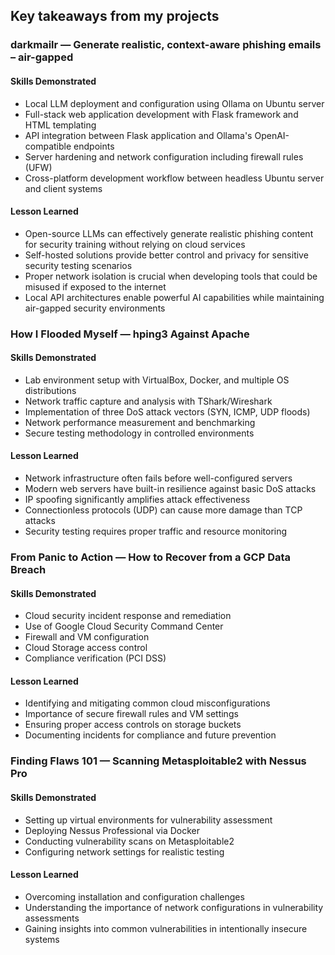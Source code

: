 ## Key takeaways from my projects

### darkmailr — Generate realistic, context-aware phishing emails – air-gapped

#### Skills Demonstrated

* Local LLM deployment and configuration using Ollama on Ubuntu server
* Full-stack web application development with Flask framework and HTML templating
* API integration between Flask application and Ollama's OpenAI-compatible endpoints
* Server hardening and network configuration including firewall rules (UFW)
* Cross-platform development workflow between headless Ubuntu server and client systems

#### Lesson Learned

* Open-source LLMs can effectively generate realistic phishing content for security training without relying on cloud services
* Self-hosted solutions provide better control and privacy for sensitive security testing scenarios
* Proper network isolation is crucial when developing tools that could be misused if exposed to the internet
* Local API architectures enable powerful AI capabilities while maintaining air-gapped security environments

### How I Flooded Myself — hping3 Against Apache

#### Skills Demonstrated
* Lab environment setup with VirtualBox, Docker, and multiple OS distributions
* Network traffic capture and analysis with TShark/Wireshark
* Implementation of three DoS attack vectors (SYN, ICMP, UDP floods)
* Network performance measurement and benchmarking
* Secure testing methodology in controlled environments

#### Lesson Learned
* Network infrastructure often fails before well-configured servers
* Modern web servers have built-in resilience against basic DoS attacks
* IP spoofing significantly amplifies attack effectiveness
* Connectionless protocols (UDP) can cause more damage than TCP attacks
* Security testing requires proper traffic and resource monitoring

### From Panic to Action — How to Recover from a GCP Data Breach

#### Skills Demonstrated
* Cloud security incident response and remediation
* Use of Google Cloud Security Command Center
* Firewall and VM configuration
* Cloud Storage access control
* Compliance verification (PCI DSS)

#### Lesson Learned
* Identifying and mitigating common cloud misconfigurations
* Importance of secure firewall rules and VM settings
* Ensuring proper access controls on storage buckets
* Documenting incidents for compliance and future prevention

### Finding Flaws 101 — Scanning Metasploitable2 with Nessus Pro

#### Skills Demonstrated
* Setting up virtual environments for vulnerability assessment
* Deploying Nessus Professional via Docker
* Conducting vulnerability scans on Metasploitable2
* Configuring network settings for realistic testing​

#### Lesson Learned
* Overcoming installation and configuration challenges
* Understanding the importance of network configurations in vulnerability assessments
* Gaining insights into common vulnerabilities in intentionally insecure systems
